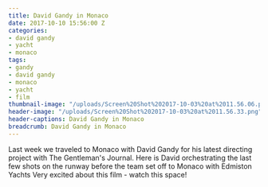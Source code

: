 ```yaml
---
title: David Gandy in Monaco
date: 2017-10-10 15:56:00 Z
categories:
- david gandy
- yacht
- monaco
tags:
- gandy
- david gandy
- monaco
- yacht
- film
thumbnail-image: "/uploads/Screen%20Shot%202017-10-03%20at%2011.56.06.png"
header-image: "/uploads/Screen%20Shot%202017-10-03%20at%2011.56.33.png"
header-captions: David Gandy in Monaco
breadcrumb: David Gandy in Monaco
---
```


Last week we traveled to Monaco with David Gandy for his latest directing project with The Gentleman's Journal.
Here is David orchestrating the last few shots on the runway before the team set off to Monaco with Edmiston Yachts 
Very excited about this film - watch this space!